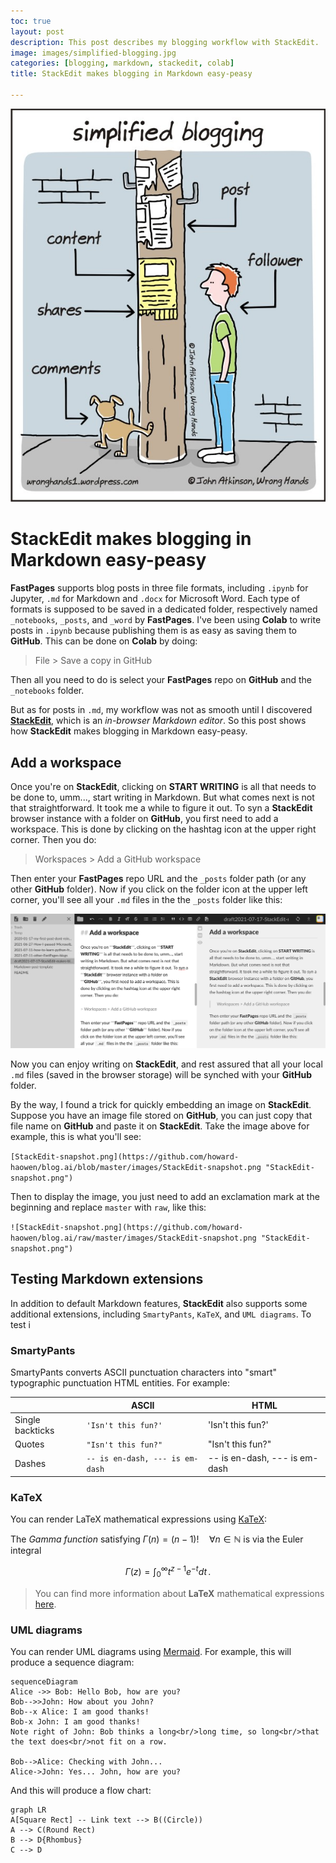 ```yaml
---
toc: true
layout: post
description: This post describes my blogging workflow with StackEdit.
image: images/simplified-blogging.jpg
categories: [blogging, markdown, stackedit, colab]
title: StackEdit makes blogging in Markdown easy-peasy

---
```


![](https://github.com/howard-haowen/blog.ai/raw/master/images/simplified-blogging.jpg "Credit: John Atkinson")

# StackEdit makes blogging in Markdown easy-peasy

**FastPages** supports blog posts in three file formats, including `.ipynb` for Jupyter, `.md` for Markdown and `.docx` for Microsoft Word. Each type of formats is supposed to be saved in a dedicated folder, respectively named `_notebooks`, `_posts`, and `_word` by **FastPages**. I've been using **Colab** to write posts in `.ipynb` because publishing them is as easy as saving them to **GitHub**. This can be done on **Colab** by doing:

> File >  Save a copy in GitHub

Then all you need to do is select your **FastPages** repo on **GitHub** and the `_notebooks` folder. 

But as for posts in `.md`, my workflow was not as smooth until I discovered [**StackEdit**](https://stackedit.io), which is an *in-browser Markdown editor*.  So this post shows how **StackEdit** makes blogging in Markdown easy-peasy.


## Add a workspace

Once you're on **StackEdit**, clicking on **START WRITING** is all that needs to be done to, umm..., start writing in Markdown. But what comes next is not that straightforward. It took me a while to figure it out. To syn a **StackEdit** browser instance with a folder on **GitHub**, you first need to add a workspace. This is done by clicking on the hashtag icon at the upper right corner. Then you do:

> Workspaces > Add a GitHub workspace 

Then enter your **FastPages** repo URL and the `_posts` folder path (or any other **GitHub** folder). Now if you click on the folder icon at the upper left corner, you'll see all your `.md` files in the the `_posts` folder like this:

![StackEdit-snapshot.png](https://github.com/howard-haowen/blog.ai/raw/master/images/StackEdit-snapshot.png "StackEdit-snapshot.png")

Now you can enjoy writing on **StackEdit**, and rest assured that all your local `.md` files (saved in the browser storage) will be synched with your **GitHub** folder.  

By the way, I found a trick for quickly embedding an image on **StackEdit**. Suppose you have an image file stored on **GitHub**, you can just copy that file name on **GitHub** and paste it on **StackEdit**. Take the image above for example, this is what you'll see: 

`[StackEdit-snapshot.png](https://github.com/howard-haowen/blog.ai/blob/master/images/StackEdit-snapshot.png "StackEdit-snapshot.png")`

Then to display the image, you just need to add an exclamation mark at the beginning and replace `master` with `raw`, like this:

`![StackEdit-snapshot.png](https://github.com/howard-haowen/blog.ai/raw/master/images/StackEdit-snapshot.png "StackEdit-snapshot.png")`

## Testing Markdown extensions

In addition to default Markdown features, **StackEdit** also supports some additional extensions, including `SmartyPants`,  `KaTeX`, and `UML diagrams`. To test i



### SmartyPants

SmartyPants converts ASCII punctuation characters into "smart" typographic punctuation HTML entities. For example:

|                |ASCII                          |HTML                         |
|----------------|-------------------------------|-----------------------------|
|Single backticks|`'Isn't this fun?'`            |'Isn't this fun?'            |
|Quotes          |`"Isn't this fun?"`            |"Isn't this fun?"            |
|Dashes          |`-- is en-dash, --- is em-dash`|-- is en-dash, --- is em-dash|


### KaTeX

You can render LaTeX mathematical expressions using [KaTeX](https://khan.github.io/KaTeX/):

The *Gamma function* satisfying $\Gamma(n) = (n-1)!\quad\forall n\in\mathbb N$ is via the Euler integral

$$
\Gamma(z) = \int_0^\infty t^{z-1}e^{-t}dt\,.
$$

> You can find more information about **LaTeX** mathematical expressions [here](http://meta.math.stackexchange.com/questions/5020/mathjax-basic-tutorial-and-quick-reference).


### UML diagrams

You can render UML diagrams using [Mermaid](https://mermaidjs.github.io/). For example, this will produce a sequence diagram:

```mermaid
sequenceDiagram
Alice ->> Bob: Hello Bob, how are you?
Bob-->>John: How about you John?
Bob--x Alice: I am good thanks!
Bob-x John: I am good thanks!
Note right of John: Bob thinks a long<br/>long time, so long<br/>that the text does<br/>not fit on a row.

Bob-->Alice: Checking with John...
Alice->John: Yes... John, how are you?
```

And this will produce a flow chart:

```mermaid
graph LR
A[Square Rect] -- Link text --> B((Circle))
A --> C(Round Rect)
B --> D{Rhombus}
C --> D
```



<!--stackedit_data:
eyJwcm9wZXJ0aWVzIjoidGl0bGU6IFN0YWNrRWRpdC10ZW1wbG
F0ZVxuZGF0ZTogMjAyMS0wNy0wMTdcbiIsImhpc3RvcnkiOlsy
MDYwNTAxODc5LC0yNDEzMzk2NzAsLTE5MzM5NzMyNjNdfQ==
-->